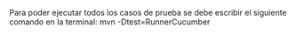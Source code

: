 Para poder ejecutar todos los casos de prueba se debe escribir el siguiente comando en la terminal:
        mvn -Dtest=RunnerCucumber